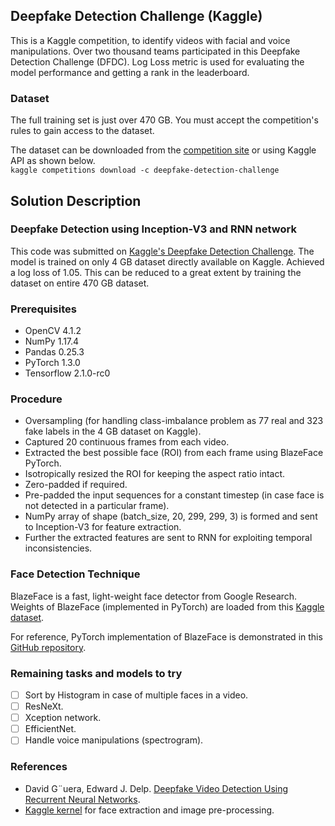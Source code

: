 ## Deepfake Detection Challenge (Kaggle)
This is a Kaggle competition, to identify videos with facial and voice manipulations. Over two thousand teams participated in this Deepfake Detection Challenge (DFDC). Log Loss metric is used for evaluating the model performance and getting a rank in the leaderboard.

### Dataset
The full training set is just over 470 GB. You must accept the competition's rules to gain access to the dataset.

The dataset can be downloaded from the [competition site](https://www.kaggle.com/c/deepfake-detection-challenge/data) or using Kaggle API as shown below.<br>
```kaggle competitions download -c deepfake-detection-challenge```

## Solution Description

### Deepfake Detection using Inception-V3 and RNN network

This code was submitted on [Kaggle's Deepfake Detection Challenge](https://www.kaggle.com/c/deepfake-detection-challenge). The model is trained on only 4 GB dataset directly available on Kaggle. Achieved a log loss of 1.05. This can be reduced to a great extent by training the dataset on entire 470 GB dataset.

### Prerequisites
- OpenCV 4.1.2
- NumPy 1.17.4
- Pandas 0.25.3
- PyTorch 1.3.0
- Tensorflow 2.1.0-rc0

### Procedure
- Oversampling (for handling class-imbalance problem as 77 real and 323 fake labels in the 4 GB dataset on Kaggle).
- Captured 20 continuous frames from each video.
- Extracted the best possible face (ROI) from each frame using BlazeFace PyTorch.
- Isotropically resized the ROI for keeping the aspect ratio intact.
- Zero-padded if required.
- Pre-padded the input sequences for a constant timestep (in case face is not detected in a particular frame).
- NumPy array of shape (batch_size, 20, 299, 299, 3) is formed and sent to Inception-V3 for feature extraction.
- Further the extracted features are sent to RNN for exploiting temporal inconsistencies.

### Face Detection Technique
BlazeFace is a fast, light-weight face detector from Google Research.<br>
Weights of BlazeFace (implemented in PyTorch) are loaded from this [Kaggle dataset](https://www.kaggle.com/humananalog/blazeface-pytorch).

For reference, PyTorch implementation of BlazeFace is demonstrated in this [GitHub repository](https://github.com/hollance/BlazeFace-PyTorch).

### Remaining tasks and models to try
- [ ] Sort by Histogram in case of multiple faces in a video. 
- [ ] ResNeXt.
- [ ] Xception network.
- [ ] EfficientNet.
- [ ] Handle voice manipulations (spectrogram).

### References
- David G¨uera, Edward J. Delp. [Deepfake Video Detection Using Recurrent Neural Networks](https://arxiv.org/abs/1609.07910).
- [Kaggle kernel](https://www.kaggle.com/c/deepfake-detection-challenge/notebooks) for face extraction and image pre-processing.
